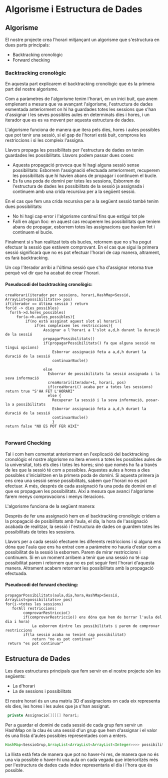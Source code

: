 # Algorisme i Estructura de Dades


## Algorisme

El nostre projecte crea l'horari mitjançant un algorisme que s'estructura en dues parts principals:

- Backtracking cronològic
- Forward checking 

### Backtracking cronològic

En aquesta part explicarem el backtracking cronològic que és la primera part del nostre algorisme.

Com a paràmetres de l'algorisme tenim l'horari, en un inici buit, que anem emplenant a mesura que va avançant l'algorisme, l'estructura de dades esmentada anteriorment on hi ha guardades totes les sessions que s'han d'assignar i les seves possibles aules en determinats dies i hores, i un iterador que es es va movent per aquesta estructura de dades. 

L'algorisme funciona de manera que itera pels dies, hores i aules possibles que pot tenir una sessió, si el gap de l'horari està buit, comprova les restriccions i si les compleix l'assigna.

Llavors propaga les possibilitats per l'estructura de dades on tenim guardades les possibilitats. Llavors podem passar dues coses:

- Aquesta propagació provoca que hi hagi alguna sessió sense possibilitats: Esborrem l'assignació efectuada anteriorment, recuperem les possibilitats que hi havien abans de propagar i continuem el bucle. 
- Es fa una poda de domini per totes les sessions, Esborrem de l'estructura de dades les possibilitats de la sessió ja assignada  i continuem amb una crida recursiva per a la següent sessió.

En el cas que fem una crida recursiva per a la següent sessió també tenim dues possibilitats:

- No hi hagi cap error i l'algorisme continuï fins que estigui tot ple
- Falli en algun lloc: en aquest cas recuperem les possibilitats que teníem abans de propagar, esborrem totes les assignacions que havíem fet i contínuem el bucle.

Finalment si s'han realitzat tots els bucles, retornem que no s'ha pogut efectuar la sessió que estàvem comprovant. En el cas que sigui la primera sessió significarà que no es pot efectuar l'horari de cap manera, altrament, es farà backtracking. 

Un cop l'iterador arribi a l'última sessió que s'ha d'assignar retorna true perquè vol dir que ha acabat de crear l'horari.

#### Pseudocodi del backtracking cronològic:

```pseudocode
creaHorari(iterador per sessions, horari,HashMap<Sessió, ArrayList<possibilitats>> pos)
if(iterador == última sessió ) return 
for(d -> dies_possibles)
  for(h->d.hores_possibles)
     for(a->h.aules_possibles){
         if(no està assginat aquest slot al horari){
             if(es compleixen les restriccions){
                 Assignar a l'horari a l'slot a,d,h durant la duració de la sessió
                 propagarPossibilitats()
                 if(propagarPossibilitats() fa que alguna sessió no tingui opcions)
                     Esborrar assignació feta a a,d,h durant la duració de la sessió
                     continuarBucle()
                 
                 else 
                   Esborrar de possibilitats la sessió assignada i la seva informació
                   creaHorari(iterador+1, horari, pos)
                   if(creaHorari() acaba per a totes les sessions) return true "S'HA FET L'HORARI"
                   else {
                     Recuperar la sessió i la seva informació, posar-la a possibilitats
                     Esborrar assignació feta a a,d,h durant la duració de la sessió
                     continuarBucle()
                     }
return false "NO ES POT FER AIXÍ" 
              
```



### Forward Checking

Tal i com hem comentat anteriorment en l'explicació del backtracking cronològic el nostre algorisme no itera envers a totes les possibles aules de la universitat, tots els dies i totes les hores; sinó que només ho fa a través de les que la sessió té com a possibles. Aquestes aules a hores a dies possibles s'inicialitzen en la primera poda de domini. Si aquesta primera ja ens crea una sessió sense possibilitats, sabem que l'horari no es pot efectuar. A més, després de cada assignació fa una poda de domini en el que es propaguen les possibilitats. Així a mesura que avanci l'algorisme farem menys comprovacions i menys iteracions. 

L'algorisme funciona de la següent manera:

Després de fer una assignació hem en el backtracking cronològic cridem a la propagació de posibilitats amb l'aula, el dia, la hora de l'assignació acabada de realitzar, la sessió i l'estructura de dades on guardem totes les possibilitats de totes les sessions.

Llavors per a cada sessió efectuem les diferents restriccions i si alguna ens dóna que l'aula que ens ha entrat com a paràmetre no hauria d'estar com a possibilitat de la sessió la esborrem. Parem de mirar restriccions i continuem. Si en un moment arribem a tenir que una sessió no té cap possibilitat parem i retornem que no es pot seguir fent l'horari d'aquesta manera. Altrament acabem retornant les possibilitats amb la propagació efectuada. 

#### Pseudocodi del forward checking:

```pseudocode
propagarPossibilitats(aula,dia,hora,HashMap<Sessió, ArrayList<possibilitats>> pos)
for(i->totes les sessions)
   forAll restriccions:
   		comprovarRestriccio()
   		if(comprovarRestriccio() ens dóna que hem de borrar l'aula del dia i hora)
        	La esborrem dintre les possibilitats i parem de comprovar restriccions
  		if(la sessió acaba no tenint cap possibilitat)
   			return "no es pot continuar"
 return "es pot continuar"
```
## Estructura de Dades

Les dues estructures principals que fem servir en el nostre projecte són les següents:

- La d'horari
- La de sessions i possibilitats

El nostre horari és un una matriu 3D d'assignacions on cada eix representa els dies, les hores i les aules que ja s'han assignat. 

```java
 private Assignacio[][][] horari;
```

Per a guardar el domini de cada sessió de cada grup fem servir un HashMap on la clau és una sessió d'un grup que hem d'assignar i el valor és una llista d'aules possibles representades com a enters. 

```java
HashMap<SessioGrup,ArrayList<ArrayList<ArrayList<Integer>>>> possibilitats
```

La llista està feta de manera que pot no haver-hi res, de manera que no és una via possible o haver-hi una aula on cada vegada que interioritzés més per l'estructura de dades cada índex representaria el dia i l'hora que és possible.

